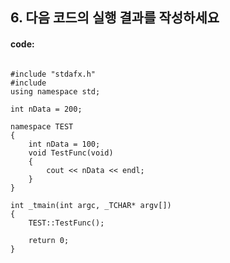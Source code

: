 ## 6. 다음 코드의 실행 결과를 작성하세요

#### code:
<pre><code>
#include "stdafx.h"
#include <iostream>
using namespace std;

int nData = 200;

namespace TEST
{
    int nData = 100;
    void TestFunc(void)
    {
        cout << nData << endl;
    }
}

int _tmain(int argc, _TCHAR* argv[])
{
    TEST::TestFunc();

    return 0;
}
</code></pre> 
